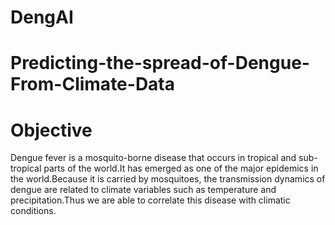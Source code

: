 # DengAI
# Predicting-the-spread-of-Dengue-From-Climate-Data
# Objective 
Dengue fever is a mosquito-borne disease that occurs in tropical and sub-tropical parts of the world.It has emerged as one of the major epidemics in the world.Because it is carried by mosquitoes, the transmission dynamics of dengue are related to climate variables such as temperature and precipitation.Thus we are able to correlate this disease with climatic conditions.


